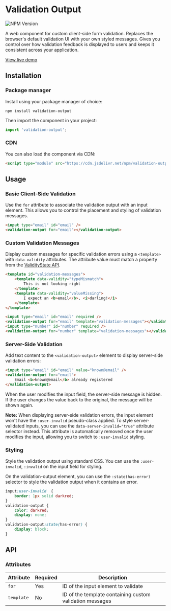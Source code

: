 # Validation Output
![NPM Version](https://img.shields.io/npm/v/validation-output)

A web component for custom client-side form validation. Replaces the browser's default validation UI with your own styled messages. 
Gives you control over how validation feedback is displayed to users and keeps it consistent across your application.

[View live demo](https://sandersander.github.io/validation-output/demo.html)

## Installation

### Package manager

Install using your package manager of choice:

```shell
npm install validation-output
```

Then import the component in your project:

```js
import 'validation-output';
```

### CDN

You can also load the component via CDN:

```html
<script type="module" src="https://cdn.jsdelivr.net/npm/validation-output@latest/validation-output.min.js"></script>
```

## Usage

### Basic Client-Side Validation

Use the `for` attribute to associate the validation output with an input element. 
This allows you to control the placement and styling of validation messages.

```html
<input type="email" id="email" />
<validation-output for="email"></validation-output>
```

### Custom Validation Messages

Display custom messages for specific validation errors using a `<template>` with `data-validity` attributes. 
The attribute value must match a property from the 
[ValidityState API](https://developer.mozilla.org/en-US/docs/Web/API/ValidityState).


```html
<template id="validation-messages">
    <template data-validity="typeMismatch">
        This is not looking right
    </template>
    <template data-validity="valueMissing">
        I expect an <b>email</b>, <i>darling!</i>
    </template>
</template>

<input type="email" id="email" required />
<validation-output for="email" template="validation-messages"></validation-output>
<input type="number" id="number" required />
<validation-output for="number" template="validation-messages"></validation-output>
```

### Server-Side Validation

Add text content to the `<validation-output>` element to display server-side validation errors:

```html
<input type="email" id="email" value="known@email" />
<validation-output for="email">
    Email <b>known@email</b> already registered
</validation-output>
```

When the user modifies the input field, the server-side message is hidden.
If the user changes the value back to the original, the message will be shown again.

**Note:** When displaying server-side validation errors, the input element won't have the `:user-invalid` pseudo-class applied. 
To style server-validated inputs, you can use the `data-server-invalid="true"` attribute selector instead. 
This attribute is automatically removed once the user modifies the input, allowing you to switch to `:user-invalid` styling.

### Styling

Style the validation output using standard CSS. 
You can use the `:user-invalid`, `:invalid` on the input field for styling.

On the validation-output element, you can use the `:state(has-error)` selector to style 
the validation output when it contains an error.

```css
input:user-invalid  {
    border: 1px solid darkred;
}
validation-output {
    color: darkred;
    display: none;
}
validation-output:state(has-error) {
    display: block;
}
```

## API

### Attributes

| Attribute  | Required | Description                                              |
|------------|----------|----------------------------------------------------------|
| `for`      | Yes      | ID of the input element to validate                      |
| `template` | No       | ID of the template containing custom validation messages |
